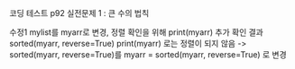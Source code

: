 코딩 테스트 p92 실전문제 1 : 큰 수의 법칙

수정1
mylist를 myarr로 변경, 정렬 확인을 위해 print(myarr) 추가
확인 결과 
sorted(myarr, reverse=True)
print(myarr)
로는 정렬이 되지 않음
-> sorted(myarr, reverse=True)를 myarr = sorted(myarr, reverse=True) 로 변경